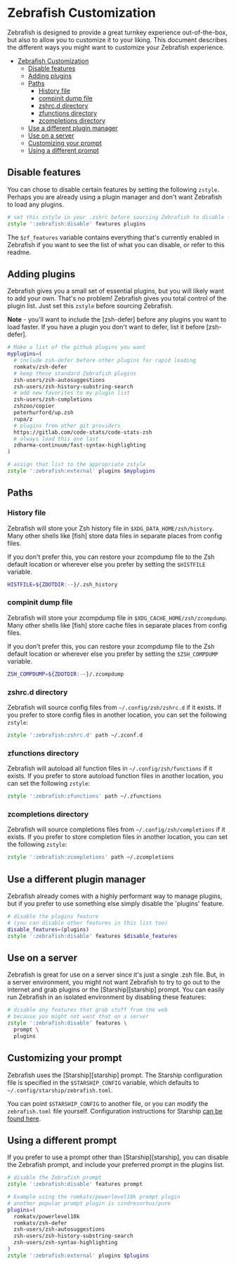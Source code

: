 # Zebrafish Customization

Zebrafish is designed to provide a great turnkey experience out-of-the-box, but also to
allow you to customize it to your liking. This document describes the different ways you
might want to customize your Zebrafish experience.

- [Zebrafish Customization](#zebrafish-customization)
  - [Disable features](#disable-features)
  - [Adding plugins](#adding-plugins)
  - [Paths](#paths)
    - [History file](#history-file)
    - [compinit dump file](#compinit-dump-file)
    - [zshrc.d directory](#zshrcd-directory)
    - [zfunctions directory](#zfunctions-directory)
    - [zcompletions directory](#zcompletions-directory)
  - [Use a different plugin manager](#use-a-different-plugin-manager)
  - [Use on a server](#use-on-a-server)
  - [Customizing your prompt](#customizing-your-prompt)
  - [Using a different prompt](#using-a-different-prompt)

## Disable features

You can chose to disable certain features by setting the following `zstyle`. Perhaps
you are already using a plugin manager and don't want Zebrafish to load any plugins.

```zsh
# set this zstyle in your .zshrc before sourcing Zebrafish to disable features
zstyle ':zebrafish:disable' features plugins
```

The `$zf_features` variable contains everything that's currently enabled in Zebrafish
if you want to see the list of what you can disable, or refer to this readme.

## Adding plugins

Zebrafish gives you a small set of essential plugins, but you will likely want to add
your own. That's no problem! Zebrafish gives you total control of the plugin list.
Just set this `zstyle` before sourcing Zebrafish.

**Note** - you'll want to include the [zsh-defer] before any plugins you want to load
faster. If you have a plugin you don't want to defer, list it before [zsh-defer].

```zsh
# Make a list of the github plugins you want
myplugins=(
  # include zsh-defer before other plugins for rapid loading
  romkatv/zsh-defer
  # keep these standard Zebrafish plugins
  zsh-users/zsh-autosuggestions
  zsh-users/zsh-history-substring-search
  # add new favorites to my plugin list
  zsh-users/zsh-completions
  zshzoo/copier
  peterhurford/up.zsh
  rupa/z
  # plugins from other git providers
  https://gitlab.com/code-stats/code-stats-zsh
  # always load this one last
  zdharma-continuum/fast-syntax-highlighting
)

# assign that list to the appropriate zstyle
zstyle ':zebrafish:external' plugins $myplugins
```

## Paths

### History file

Zebrafish will store your Zsh history file in `$XDG_DATA_HOME/zsh/history`. Many other
shells like [fish] store data files in separate places from config files.

If you don't prefer this, you can restore your zcompdump file to the Zsh default
location or wherever else you prefer by setting the `$HISTFILE` variable.


```zsh
HISTFILE=${ZDOTDIR:-~}/.zsh_history
```

### compinit dump file

Zebrafish will store your zcompdump file in `$XDG_CACHE_HOME/zsh/zcompdump`. Many other
shells like [fish] store cache files in separate places from config files.

If you don't prefer this, you can restore your zcompdump file to the Zsh default
location or wherever else you prefer by setting the `$ZSH_COMPDUMP` variable.

```zsh
ZSH_COMPDUMP=${ZDOTDIR:-~}/.zcompdump
```

### zshrc.d directory

Zebrafish will source config files from `~/.config/zsh/zshrc.d` if it exists. If you
prefer to store config files in another location, you can set the following `zstyle`:

```zsh
zstyle ':zebrafish:zshrc.d' path ~/.zconf.d
```

### zfunctions directory

Zebrafish will autoload all function files in `~/.config/zsh/functions` if it exists. If
you prefer to store autoload function files in another location, you can set the
following `zstyle`:

```zsh
zstyle ':zebrafish:zfunctions' path ~/.zfunctions
```

### zcompletions directory

Zebrafish will source completions files from `~/.config/zsh/completions` if it exists.
If you prefer to store completion files in another location, you can set the following
`zstyle`:

```zsh
zstyle ':zebrafish:zcompletions' path ~/.zcompletions
```

## Use a different plugin manager

Zebrafish already comes with a highly performant way to manage plugins, but if you
prefer to use something else simply disable the 'plugins' feature.

```zsh
# disable the plugins feature
# (you can disable other features in this list too)
disable_features=(plugins)
zstyle ':zebrafish:disable' features $disable_features
```

## Use on a server

Zebrafish is great for use on a server since it's just a single .zsh file. But, in a
server environment, you might not want Zebrafish to try to go out to the internet
and grab plugins or the [Starship][starship] prompt. You can easily run Zebrafish in an
isolated environment by disabling these features:

```zsh
# disable any features that grab stuff from the web
# because you might not want that on a server
zstyle ':zebrafish:disable' features \
  prompt \
  plugins
```

## Customizing your prompt

Zebrafish uses the [Starship][starship] prompt. The Starship configuration file is
specified in the `$STARSHIP_CONFIG` variable, which defaults to
`~/.config/starship/zebrafish.toml`.

You can point `$STARSHIP_CONFIG` to another file, or you can modify the `zebrafish.toml`
file yourself. Configuration instructions for Starship [can be found here](https://starship.rs/config/).

## Using a different prompt

If you prefer to use a prompt other than [Starship][starship], you can disable the
Zebrafish prompt, and include your preferred prompt in the plugins list.

```zsh
# disable the Zebrafish prompt
zstyle ':zebrafish:disable' features prompt

# Example using the romkatv/powerlevel10k prompt plugin
# another popular prompt plugin is sindresorhus/pure
plugins=(
  romkatv/powerlevel10k
  romkatv/zsh-defer
  zsh-users/zsh-autosuggestions
  zsh-users/zsh-history-substring-search
  zsh-users/zsh-syntax-highlighting
)
zstyle ':zebrafish:external' plugins $plugins
```
